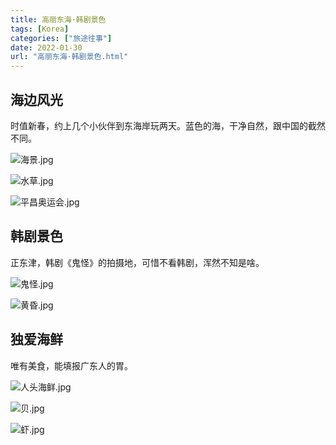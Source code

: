 ```yaml
---
title: 高丽东海·韩剧景色
tags: [Korea]
categories: ["旅途往事"]
date: 2022-01-30
url: "高丽东海·韩剧景色.html"
---
```

## 海边风光

时值新春，约上几个小伙伴到东海岸玩两天。蓝色的海，干净自然，跟中国的截然不同。

![海景.jpg](https://blog.dahouzi.cn/blog/picture/IMG_0739.png?imageView/2/w/800)

![水草.jpg](https://blog.dahouzi.cn/blog/picture/IMG_0711.png?imageView/2/w/800)

![平昌奥运会.jpg](https://blog.dahouzi.cn/blog/picture/IMG_0704.png?imageView/2/w/800)

## 韩剧景色

正东津，韩剧《鬼怪》的拍摄地，可惜不看韩剧，浑然不知是啥。

![鬼怪.jpg](https://blog.dahouzi.cn/blog/picture/IMG_0743.png?imageView/2/w/800)

![黄昏.jpg](https://blog.dahouzi.cn/blog/picture/IMG_0676.png?imageView/2/w/800)

## 独爱海鲜

唯有美食，能填报广东人的胃。

![人头海鲜.jpg](https://blog.dahouzi.cn/blog/picture/IMG_0677.png?imageView/2/w/800)

![贝.jpg](https://blog.dahouzi.cn/blog/picture/IMG_0680.png?imageView/2/w/800)

![虾.jpg](https://blog.dahouzi.cn/blog/picture/IMG_0681.png?imageView/2/w/800)

